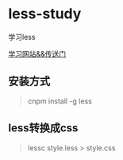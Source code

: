 # less-study
学习less

[学习网站&&传送门](http://less.bootcss.com/)

## 安装方式

> cnpm install -g less

## less转换成css

> lessc style.less > style.css

